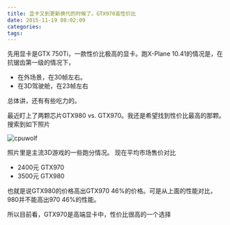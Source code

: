 ```yaml
---
title: 显卡又到更新换代的时候了。GTX970高性价比
date: 2015-11-19 08:02:09
categories:
tags:
---
```





先用显卡是GTX 750Ti，一款性价比极高的显卡。跑X-Plane 10.41的情况是，在抗锯齿第一级的情况下，
* 在外场景，在30帧左右。
* 在3D驾驶舱，在23帧左右


总体讲，还有有些吃力的。

最近盯上了两颗芯片GTX980 vs. GTX970。我还是希望找到性价比最高的那颗。搜索到如下照片

![cpuwolf](/images/data/attachment/201511/19/155945v2ek2ekkeo0ev0k7.jpg)

照片里是主流3D游戏的一些跑分情况。
现在平均市场售价对比

* 2400元 GTX970
* 3500元 GTX980

也就是说GTX980的价格高出GTX970 46%的价格。可是从上面的性能对比，980并不能高出970 46%的性能。

所以目前看，GTX970是高端显卡中，性价比很高的一个选择
